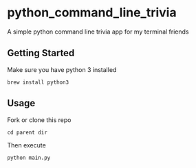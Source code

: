 # python_command_line_trivia


A simple python command line trivia app for my terminal friends

## Getting Started

Make sure you have python 3 installed

```
brew install python3

```

## Usage

Fork or clone this repo

```
cd parent dir
```
Then execute 

```
python main.py

```
